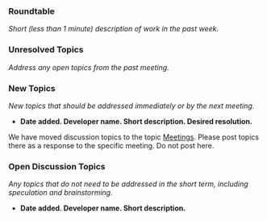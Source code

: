 ### Roundtable
_Short (less than 1 minute) description of work in the past week._

### Unresolved Topics
_Address any open topics from the past meeting._

### New Topics

_New topics that should be addressed immediately or by the next meeting._

* __Date added. Developer name.  Short description.  Desired resolution.__

We have moved discussion topics to the topic [Meetings](https://discourse.mc-stan.org/c/meetings). Please post topics there as a response to the specific meeting. Do not post here. 

### Open Discussion Topics

_Any topics that do not need to be addressed in the short term,
including speculation and brainstorming._

* __Date added. Developer name.  Short description.__
